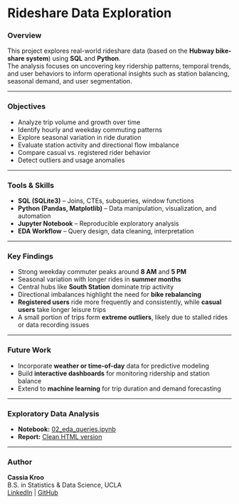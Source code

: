 # Rideshare Data Exploration

### Overview  
This project explores real-world rideshare data (based on the **Hubway bike-share system**) using **SQL** and **Python**.  
The analysis focuses on uncovering key ridership patterns, temporal trends, and user behaviors to inform operational insights such as station balancing, seasonal demand, and user segmentation.

---

### Objectives  
- Analyze trip volume and growth over time  
- Identify hourly and weekday commuting patterns  
- Explore seasonal variation in ride duration  
- Evaluate station activity and directional flow imbalance  
- Compare casual vs. registered rider behavior  
- Detect outliers and usage anomalies  

---

### Tools & Skills  
- **SQL (SQLite3)** – Joins, CTEs, subqueries, window functions  
- **Python (Pandas, Matplotlib)** – Data manipulation, visualization, and automation  
- **Jupyter Notebook** – Reproducible exploratory analysis  
- **EDA Workflow** – Query design, data cleaning, interpretation  

---

### Key Findings  
- Strong weekday commuter peaks around **8 AM** and **5 PM**  
- Seasonal variation with longer rides in **summer months**  
- Central hubs like **South Station** dominate trip activity  
- Directional imbalances highlight the need for **bike rebalancing**  
- **Registered users** ride more frequently and consistently, while **casual users** take longer leisure trips  
- A small portion of trips form **extreme outliers**, likely due to stalled rides or data recording issues  

---

### Future Work  
- Incorporate **weather or time-of-day** data for predictive modeling  
- Build **interactive dashboards** for monitoring ridership and station balance  
- Extend to **machine learning** for trip duration and demand forecasting  

---

### Exploratory Data Analysis 
- **Notebook:** [02_eda_queries.ipynb](notebooks/02_eda_queries.ipynb)
- **Report:** [Clean HTML version](reports/02_eda_queries_clean.html)

---

### Author  
**Cassia Kroo**  
B.S. in Statistics & Data Science, UCLA  
[LinkedIn](https://www.linkedin.com/in/cassiakroo) | [GitHub](https://github.com/cassiakroo)
